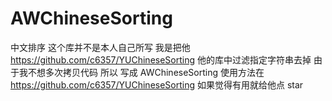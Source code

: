 # AWChineseSorting
中文排序 
这个库并不是本人自己所写 我是把他 https://github.com/c6357/YUChineseSorting 他的库中过滤指定字符串去掉 由于我不想多次拷贝代码 所以 写成 AWChineseSorting 使用方法在 https://github.com/c6357/YUChineseSorting 如果觉得有用就给他点 star
